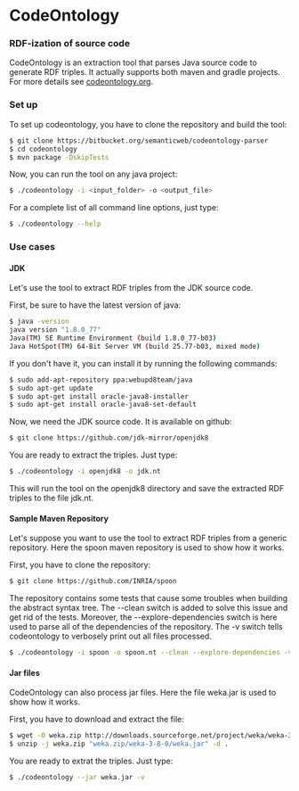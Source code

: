 # CodeOntology

### RDF-ization of source code
CodeOntology is an extraction tool that parses Java source code to generate RDF triples. It actually supports both maven and gradle projects. For more details see [codeontology.org](http://codeontology.org/).

### Set up
To set up codeontology, you have to clone the repository and build the tool:
```bash
$ git clone https://bitbucket.org/semanticweb/codeontology-parser
$ cd codeontology
$ mvn package -DskipTests
```

Now, you can run the tool on any java project:
```bash
$ ./codeontology -i <input_folder> -o <output_file>
```

For a complete list of all command line options, just type:
```bash
$ ./codeontology --help
```

### Use cases
#### JDK
Let's use the tool to extract RDF triples from the JDK source code.

First, be sure to have the latest version of java:
```bash
$ java -version
java version "1.8.0_77"
Java(TM) SE Runtime Environment (build 1.8.0_77-b03)
Java HotSpot(TM) 64-Bit Server VM (build 25.77-b03, mixed mode)
```

If you don't have it, you can install it by running the following commands:
```bash
$ sudo add-apt-repository ppa:webupd8team/java
$ sudo apt-get update
$ sudo apt-get install oracle-java8-installer
$ sudo apt-get install oracle-java8-set-default
```

Now, we need the JDK source code. It is available on github:
```bash
$ git clone https://github.com/jdk-mirror/openjdk8
```
You are ready to extract the triples. Just type:
```bash
$ ./codeontology -i openjdk8 -o jdk.nt
```
This will run the tool on the openjdk8 directory and save the extracted RDF triples to the file jdk.nt.

#### Sample Maven Repository
Let's suppose you want to use the tool to extract RDF triples from a generic repository.
Here the spoon maven repository is used to show how it works.

First, you have to clone the repository:

```bash
$ git clone https://github.com/INRIA/spoon
```

The repository contains some tests that cause some troubles when building the abstract syntax tree. The --clean switch is added to solve this issue and get rid of the tests. Moreover, the --explore-dependencies switch is here used to parse all of the dependencies of the repository. The -v switch tells codeontology to verbosely print out all files processed.

```bash
$ ./codeontology -i spoon -o spoon.nt --clean --explore-dependencies -v
```

#### Jar files
CodeOntology can also process jar files.
Here the file weka.jar is used to show how it works.

First, you have to download and extract the file:
```bash
$ wget -O weka.zip http://downloads.sourceforge.net/project/weka/weka-3-8/3.8.0/weka-3-8-0.zip?r=https%3A%2F%2Fsourceforge.net%2Fprojects%2Fweka%2F&ts=1463402758&use_mirror=kent
$ unzip -j weka.zip "weka.zip/weka-3-8-0/weka.jar" -d .
```

You are ready to extrat the triples. Just type:
```bash
$ ./codeontology --jar weka.jar -v
```
